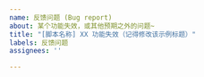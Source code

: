 ```yaml
---
name: 反馈问题 (Bug report)
about: 某个功能失效，或其他预期之外的问题~
title: "[脚本名称] XX 功能失效（记得修改该示例标题）"
labels: 反馈问题
assignees: ''

---
```


<!-- [此处为注释内容] 请详细描述 问题 及 完整复现问题步骤（如果能 100% 复现），并提供截图（如果有）-->
<!-- [此处为注释内容] 如果反馈的是【Safari】浏览器相关问题，因为我没有 MAC 设备，所以可能需要向你远程协助才能排查问题，且不保证能解决（毕竟 Safari 坑比较多...） -->
